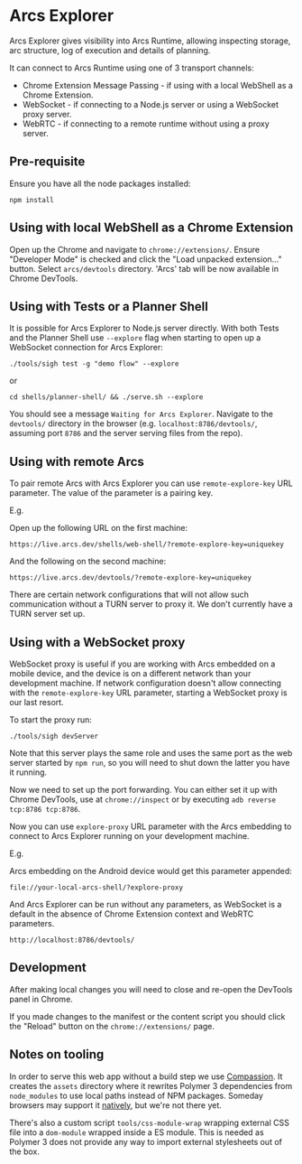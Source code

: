 # Arcs Explorer

Arcs Explorer gives visibility into Arcs Runtime, allowing inspecting storage,
arc structure, log of execution and details of planning.

It can connect to Arcs Runtime using one of 3 transport channels:

* Chrome Extension Message Passing - if using with a local WebShell as a Chrome Extension.
* WebSocket - if connecting to a Node.js server or using a WebSocket proxy server.
* WebRTC - if connecting to a remote runtime without using a proxy server.

## Pre-requisite

Ensure you have all the node packages installed:
```
npm install
```

## Using with local WebShell as a Chrome Extension

Open up the Chrome and navigate to `chrome://extensions/`.
Ensure "Developer Mode" is checked and click the "Load unpacked extension..." button.
Select `arcs/devtools` directory. 'Arcs' tab will be now available in Chrome DevTools.

## Using with Tests or a Planner Shell

It is possible for Arcs Explorer to Node.js server directly. With both Tests and the
Planner Shell use `--explore` flag when starting to open up a WebSocket connection for
Arcs Explorer:

```
./tools/sigh test -g "demo flow" --explore
```
or
```
cd shells/planner-shell/ && ./serve.sh --explore
```

You should see a message `Waiting for Arcs Explorer`.
Navigate to the `devtools/` directory in the browser
(e.g. `localhost:8786/devtools/`, assuming port `8786` and the server serving
files from the repo).

## Using with remote Arcs

To pair remote Arcs with Arcs Explorer you can use `remote-explore-key` URL parameter.
The value of the parameter is a pairing key.

E.g.

Open up the following URL on the first machine:
```
https://live.arcs.dev/shells/web-shell/?remote-explore-key=uniquekey
```

And the following on the second machine:
```
https://live.arcs.dev/devtools/?remote-explore-key=uniquekey
```

There are certain network configurations that will not allow such communication without
a TURN server to proxy it. We don't currently have a TURN server set up.

## Using with a WebSocket proxy

WebSocket proxy is useful if you are working with Arcs embedded on a mobile device,
and the device is on a different network than your development machine. If network
configuration doesn't allow connecting with the `remote-explore-key` URL parameter,
starting a WebSocket proxy is our last resort.

To start the proxy run:
```
./tools/sigh devServer
```

Note that this server plays the same role and uses the same port as the web server
started by `npm run`, so you will need to shut down the latter you have it running.

Now we need to set up the port forwarding. You can either set it up with Chrome
DevTools, use at `chrome://inspect` or by executing `adb reverse tcp:8786 tcp:8786`.

Now you can use `explore-proxy` URL parameter with the Arcs embedding to connect to
Arcs Explorer running on your development machine.

E.g.

Arcs embedding on the Android device would get this parameter appended:
```
file://your-local-arcs-shell/?explore-proxy
```

And Arcs Explorer can be run without any parameters, as WebSocket is a default in the
absence of Chrome Extension context and WebRTC parameters.
```
http://localhost:8786/devtools/
```

## Development

After making local changes you will need to close and re-open the DevTools panel in Chrome.

If you made changes to the manifest or the content script you should click the "Reload"
button on the `chrome://extensions/` page.

## Notes on tooling

In order to serve this web app without a build step we use [Compassion](https://github.com/shaper/compassion).
It creates the `assets` directory where it rewrites Polymer 3 dependencies
from `node_modules` to use local paths instead of NPM packages. Someday browsers
may support it [natively](https://github.com/domenic/package-name-maps), but
we're not there yet.

There's also a custom script `tools/css-module-wrap` wrapping external CSS file
into a `dom-module` wrapped inside a ES module. This is needed as Polymer 3
does not provide any way to import external stylesheets out of the box.
